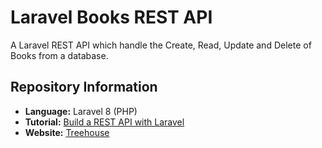 # Laravel Books REST API
A Laravel REST API which handle the Create, Read, Update and Delete of Books from a database.

## Repository Information
- **Language:** Laravel 8 (PHP)
- **Tutorial:** [Build a REST API with Laravel](https://teamtreehouse.com/library/build-a-rest-api-with-laravel)
- **Website:** [Treehouse](https://teamtreehouse.com)

